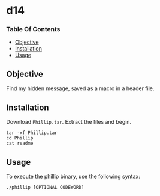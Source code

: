 # d14

### Table Of Contents
* [Objective](#objective)
* [Installation](#installation)
* [Usage](#usage)

## Objective  
Find my hidden message, saved as a macro in a header file.

## Installation 
Download `Phillip.tar`. Extract the files and begin.
````
tar -xf Phillip.tar
cd Phillip
cat readme
````

## Usage
To execute the phillip binary, use the following syntax:
````
./phillip [OPTIONAL CODEWORD]
````
